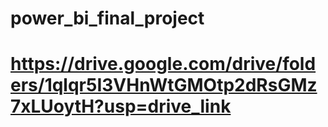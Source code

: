 # power_bi_final_project
# https://drive.google.com/drive/folders/1qlqr5I3VHnWtGMOtp2dRsGMz7xLUoytH?usp=drive_link
